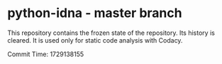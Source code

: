 # python-idna - master branch

This repository contains the frozen state of the repository.
Its history is cleared. It is used only for static code
analysis with Codacy.

Commit Time: 1729138155